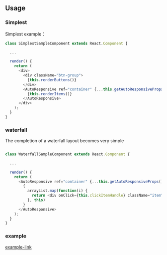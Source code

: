 ## Usage

### Simplest

Simplest example：

```js
class SimplestSampleComponent extends React.Component {

  ...

  render() {
    return (
      <div>
        <div className="btn-group">
          {this.renderButtons()}
        </div>
        <AutoResponsive ref="container" {...this.getAutoResponsiveProps()}>
          {this.renderItems()}
        </AutoResponsive>
      </div>
    );
  }
}
```

### waterfall

The completion of a waterfall layout becomes very simple

```js

class WaterfallSampleComponent extends React.Component {

  ...

  render() {
    return (
      <AutoResponsive ref="container" {...this.getAutoResponsiveProps()}>
        {
          arrayList.map(function(i) {
            return <div onClick={this.clickItemHandle} className="item" style={this.state.styleList[i]}>{i}</div>;
          }, this)
        }
      </AutoResponsive>
    );
  }
}

```

### example

[example-link](./examples)

